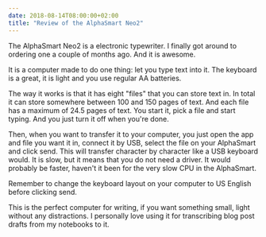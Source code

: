 ```yaml
---
date: 2018-08-14T08:00:00+02:00
title: "Review of the AlphaSmart Neo2"
---
```



The AlphaSmart Neo2 is a electronic typewriter. I finally got around to ordering one a couple of months ago. And it is awesome. 

It is a computer made to do one thing: let you type text into it. The keyboard is a great, it is light and you use regular AA batteries. 

The way it works is that it has eight "files" that you can store text in. In total it can store somewhere between 100 and 150 pages of text. And each file has a maximum of 24.5 pages of text. You start it, pick a file and start typing. And you just turn it off when you're done. 

Then, when you want to transfer it to your computer, you just open the app and file you want it in, connect it by USB, select the file on your AlphaSmart and click send. This will transfer character by character like a USB keyboard would. It is slow, but it means that you do not need a driver. It would probably be faster, haven't it been for the very slow CPU in the AlphaSmart. 

Remember to change the keyboard layout on your computer to US English before clicking send. 

This is the perfect computer for writing, if you want something small, light without any distractions. I personally love using it for transcribing blog post drafts from my notebooks to it.  
